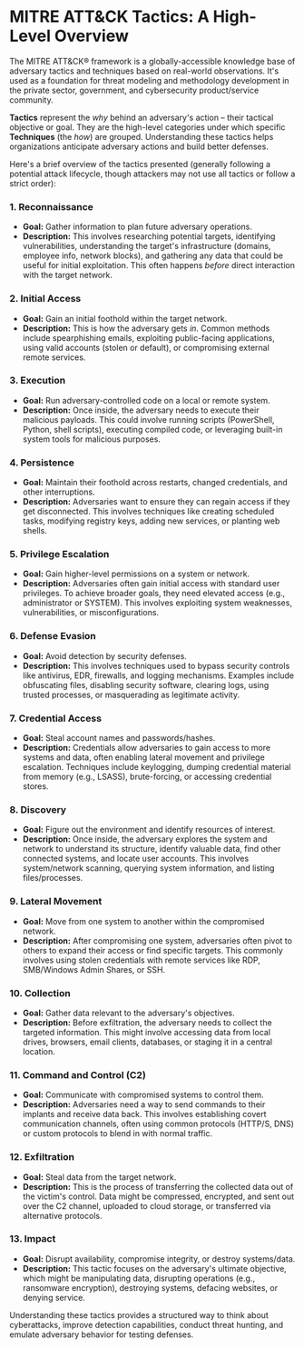 # MITRE ATT&CK Tactics: A High-Level Overview

The MITRE ATT&CK® framework is a globally-accessible knowledge base of adversary tactics and techniques based on real-world observations. It's used as a foundation for threat modeling and methodology development in the private sector, government, and cybersecurity product/service community.

**Tactics** represent the *why* behind an adversary's action – their tactical objective or goal. They are the high-level categories under which specific **Techniques** (the *how*) are grouped. Understanding these tactics helps organizations anticipate adversary actions and build better defenses.

Here's a brief overview of the tactics presented (generally following a potential attack lifecycle, though attackers may not use all tactics or follow a strict order):

### 1. Reconnaissance
*   **Goal:** Gather information to plan future adversary operations.
*   **Description:** This involves researching potential targets, identifying vulnerabilities, understanding the target's infrastructure (domains, employee info, network blocks), and gathering any data that could be useful for initial exploitation. This often happens *before* direct interaction with the target network.

### 2. Initial Access
*   **Goal:** Gain an initial foothold within the target network.
*   **Description:** This is how the adversary gets *in*. Common methods include spearphishing emails, exploiting public-facing applications, using valid accounts (stolen or default), or compromising external remote services.

### 3. Execution
*   **Goal:** Run adversary-controlled code on a local or remote system.
*   **Description:** Once inside, the adversary needs to execute their malicious payloads. This could involve running scripts (PowerShell, Python, shell scripts), executing compiled code, or leveraging built-in system tools for malicious purposes.

### 4. Persistence
*   **Goal:** Maintain their foothold across restarts, changed credentials, and other interruptions.
*   **Description:** Adversaries want to ensure they can regain access if they get disconnected. This involves techniques like creating scheduled tasks, modifying registry keys, adding new services, or planting web shells.

### 5. Privilege Escalation
*   **Goal:** Gain higher-level permissions on a system or network.
*   **Description:** Adversaries often gain initial access with standard user privileges. To achieve broader goals, they need elevated access (e.g., administrator or SYSTEM). This involves exploiting system weaknesses, vulnerabilities, or misconfigurations.

### 6. Defense Evasion
*   **Goal:** Avoid detection by security defenses.
*   **Description:** This involves techniques used to bypass security controls like antivirus, EDR, firewalls, and logging mechanisms. Examples include obfuscating files, disabling security software, clearing logs, using trusted processes, or masquerading as legitimate activity.

### 7. Credential Access
*   **Goal:** Steal account names and passwords/hashes.
*   **Description:** Credentials allow adversaries to gain access to more systems and data, often enabling lateral movement and privilege escalation. Techniques include keylogging, dumping credential material from memory (e.g., LSASS), brute-forcing, or accessing credential stores.

### 8. Discovery
*   **Goal:** Figure out the environment and identify resources of interest.
*   **Description:** Once inside, the adversary explores the system and network to understand its structure, identify valuable data, find other connected systems, and locate user accounts. This involves system/network scanning, querying system information, and listing files/processes.

### 9. Lateral Movement
*   **Goal:** Move from one system to another within the compromised network.
*   **Description:** After compromising one system, adversaries often pivot to others to expand their access or find specific targets. This commonly involves using stolen credentials with remote services like RDP, SMB/Windows Admin Shares, or SSH.

### 10. Collection
*   **Goal:** Gather data relevant to the adversary's objectives.
*   **Description:** Before exfiltration, the adversary needs to collect the targeted information. This might involve accessing data from local drives, browsers, email clients, databases, or staging it in a central location.

### 11. Command and Control (C2)
*   **Goal:** Communicate with compromised systems to control them.
*   **Description:** Adversaries need a way to send commands to their implants and receive data back. This involves establishing covert communication channels, often using common protocols (HTTP/S, DNS) or custom protocols to blend in with normal traffic.

### 12. Exfiltration
*   **Goal:** Steal data from the target network.
*   **Description:** This is the process of transferring the collected data out of the victim's control. Data might be compressed, encrypted, and sent out over the C2 channel, uploaded to cloud storage, or transferred via alternative protocols.

### 13. Impact
*   **Goal:** Disrupt availability, compromise integrity, or destroy systems/data.
*   **Description:** This tactic focuses on the adversary's ultimate objective, which might be manipulating data, disrupting operations (e.g., ransomware encryption), destroying systems, defacing websites, or denying service.

Understanding these tactics provides a structured way to think about cyberattacks, improve detection capabilities, conduct threat hunting, and emulate adversary behavior for testing defenses.

